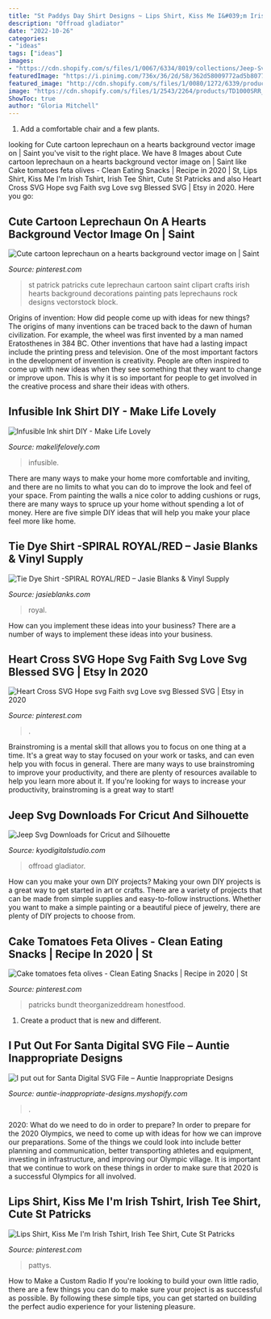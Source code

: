 ```yaml
---
title: "St Paddys Day Shirt Designs ~ Lips Shirt, Kiss Me I&#039;m Irish Tshirt, Irish Tee Shirt, Cute St Patricks"
description: "Offroad gladiator"
date: "2022-10-26"
categories:
- "ideas"
tags: ["ideas"]
images:
- "https://cdn.shopify.com/s/files/1/0067/6334/8019/collections/Jeep-Svg-Offroad-Mountains_1200x1200.jpg?v=1627489098"
featuredImage: "https://i.pinimg.com/736x/36/2d/58/362d58009772ad5b80774ca9275b250b.jpg"
featured_image: "http://cdn.shopify.com/s/files/1/0080/1272/6339/products/i-put-out-for-santa-digital-svg-file_255_1200x1200.jpg?v=1564068510"
image: "https://cdn.shopify.com/s/files/1/2543/2264/products/TD1000SRR_1200x1200.jpg?v=1590164486"
ShowToc: true
author: "Gloria Mitchell"
---
```



1. Add a comfortable chair and a few plants. 

	

		
looking for Cute cartoon leprechaun on a hearts background vector image on | Saint you've visit to the right place. We have 8 Images about Cute cartoon leprechaun on a hearts background vector image on | Saint like Cake tomatoes feta olives - Clean Eating Snacks | Recipe in 2020 | St, Lips Shirt, Kiss Me I&#039;m Irish Tshirt, Irish Tee Shirt, Cute St Patricks and also Heart Cross SVG Hope svg Faith svg Love svg Blessed SVG | Etsy in 2020. Here you go:
		
    
## Cute Cartoon Leprechaun On A Hearts Background Vector Image On | Saint

<img loading=lazy src="https://i.pinimg.com/736x/36/2d/58/362d58009772ad5b80774ca9275b250b.jpg" onerror="this.onerror=null;this.src='https://tse3.mm.bing.net/th?id=OIP.fKWicnUJkIjP8E4pRyG8JAHaLU&amp;pid=15.1';" alt="Cute cartoon leprechaun on a hearts background vector image on | Saint">

_Source: pinterest.com_

>st patrick patricks cute leprechaun cartoon saint clipart crafts irish hearts background decorations painting pats leprechauns rock designs vectorstock block. 

	

Origins of invention: How did people come up with ideas for new things?
The origins of many inventions can be traced back to the dawn of human civilization. For example, the wheel was first invented by a man named Eratosthenes in 384 BC. Other inventions that have had a lasting impact include the printing press and television. 
One of the most important factors in the development of invention is creativity. People are often inspired to come up with new ideas when they see something that they want to change or improve upon. This is why it is so important for people to get involved in the creative process and share their ideas with others.

    
## Infusible Ink Shirt DIY - Make Life Lovely

<img loading=lazy src="https://www.makelifelovely.com/wp-content/uploads/2019/05/Infusible-Ink-shirt-DIY.jpg" onerror="this.onerror=null;this.src='https://tse3.mm.bing.net/th?id=OIP.JPh1u8D0ImIWwJfks8--RAHaLF&amp;pid=15.1';" alt="Infusible Ink shirt DIY - Make Life Lovely">

_Source: makelifelovely.com_

>infusible. 

	

There are many ways to make your home more comfortable and inviting, and there are no limits to what you can do to improve the look and feel of your space. From painting the walls a nice color to adding cushions or rugs, there are many ways to spruce up your home without spending a lot of money. Here are five simple DIY ideas that will help you make your place feel more like home.

    
## Tie Dye Shirt -SPIRAL ROYAL/RED – Jasie Blanks &amp; Vinyl Supply

<img loading=lazy src="https://cdn.shopify.com/s/files/1/2543/2264/products/TD1000SRR_1200x1200.jpg?v=1590164486" onerror="this.onerror=null;this.src='https://tse4.mm.bing.net/th?id=OIP.y45FRVQl5E9xQ9_GdSZYUQHaHa&amp;pid=15.1';" alt="Tie Dye Shirt -SPIRAL ROYAL/RED – Jasie Blanks &amp; Vinyl Supply">

_Source: jasieblanks.com_

>royal. 

	

How can you implement these ideas into your business?
There are a number of ways to implement these ideas into your business.

    
## Heart Cross SVG Hope Svg Faith Svg Love Svg Blessed SVG | Etsy In 2020

<img loading=lazy src="https://i.pinimg.com/736x/75/b7/6e/75b76e287d95adc6cfbc1ce61c6fcbc6.jpg" onerror="this.onerror=null;this.src='https://tse1.mm.bing.net/th?id=OIP.3w3uEDf66lIWOed8oZb-fAHaHa&amp;pid=15.1';" alt="Heart Cross SVG Hope svg Faith svg Love svg Blessed SVG | Etsy in 2020">

_Source: pinterest.com_

>. 

	

Brainstroming is a mental skill that allows you to focus on one thing at a time. It's a great way to stay focused on your work or tasks, and can even help you with focus in general. There are many ways to use brainstroming to improve your productivity, and there are plenty of resources available to help you learn more about it. If you're looking for ways to increase your productivity, brainstroming is a great way to start!

    
## Jeep Svg Downloads For Cricut And Silhouette

<img loading=lazy src="https://cdn.shopify.com/s/files/1/0067/6334/8019/collections/Jeep-Svg-Offroad-Mountains_1200x1200.jpg?v=1627489098" onerror="this.onerror=null;this.src='https://tse1.mm.bing.net/th?id=OIP.Ojt4RhI_ecpGObh7VYh8twHaHa&amp;pid=15.1';" alt="Jeep Svg Downloads for Cricut and Silhouette">

_Source: kyodigitalstudio.com_

>offroad gladiator. 

	

How can you make your own DIY projects?
Making your own DIY projects is a great way to get started in art or crafts. There are a variety of projects that can be made from simple supplies and easy-to-follow instructions. Whether you want to make a simple painting or a beautiful piece of jewelry, there are plenty of DIY projects to choose from.

    
## Cake Tomatoes Feta Olives - Clean Eating Snacks | Recipe In 2020 | St

<img loading=lazy src="https://i.pinimg.com/736x/e0/cd/08/e0cd080ea79ee0e2215d8c682538bca1.jpg" onerror="this.onerror=null;this.src='https://tse2.mm.bing.net/th?id=OIP.-PmOVUo0PNWKgfvosLlj4wHaLH&amp;pid=15.1';" alt="Cake tomatoes feta olives - Clean Eating Snacks | Recipe in 2020 | St">

_Source: pinterest.com_

>patricks bundt theorganizeddream honestfood. 

	

1. Create a product that is new and different.

    
## I Put Out For Santa Digital SVG File – Auntie Inappropriate Designs

<img loading=lazy src="http://cdn.shopify.com/s/files/1/0080/1272/6339/products/i-put-out-for-santa-digital-svg-file_255_1200x1200.jpg?v=1564068510" onerror="this.onerror=null;this.src='https://tse1.mm.bing.net/th?id=OIP.7-Ak5_bbuuiy7dWXMK6j2AHaKe&amp;pid=15.1';" alt="I put out for Santa Digital SVG File – Auntie Inappropriate Designs">

_Source: auntie-inappropriate-designs.myshopify.com_

>. 

	

2020: What do we need to do in order to prepare?
In order to prepare for the 2020 Olympics, we need to come up with ideas for how we can improve our preparations. Some of the things we could look into include better planning and communication, better transporting athletes and equipment, investing in infrastructure, and improving our Olympic village. It is important that we continue to work on these things in order to make sure that 2020 is a successful Olympics for all involved.

    
## Lips Shirt, Kiss Me I&#039;m Irish Tshirt, Irish Tee Shirt, Cute St Patricks

<img loading=lazy src="https://i.pinimg.com/originals/38/fb/05/38fb051699abb850fc296e43b3d79782.jpg" onerror="this.onerror=null;this.src='https://tse1.mm.bing.net/th?id=OIP.JE4JOkgDf_e5-BYjkLWIyQHaHa&amp;pid=15.1';" alt="Lips Shirt, Kiss Me I&#039;m Irish Tshirt, Irish Tee Shirt, Cute St Patricks">

_Source: pinterest.com_

>pattys. 

	

How to Make a Custom Radio
If you're looking to build your own little radio, there are a few things you can do to make sure your project is as successful as possible. By following these simple tips, you can get started on building the perfect audio experience for your listening pleasure.

